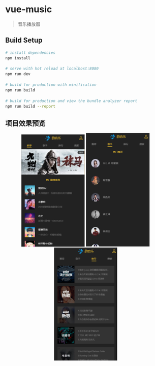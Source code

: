# vue-music

> 音乐播放器

## Build Setup

``` bash
# install dependencies
npm install

# serve with hot reload at localhost:8080
npm run dev

# build for production with minification
npm run build

# build for production and view the bundle analyzer report
npm run build --report
```
## 项目效果预览
<div align="center">
<img src="https://github.com/Follish-Max/yun_music/blob/master/static/images/recommend.png" width="200" >
<img src="https://github.com/Follish-Max/yun_music/blob/master/static/images/singer.png" width="200" >
<img src="https://github.com/Follish-Max/yun_music/blob/master/static/images/rank.png" width="200" >
 </div>

